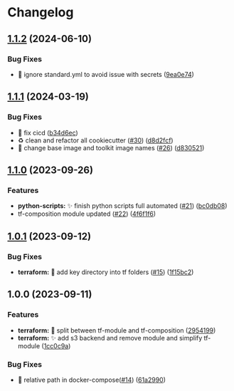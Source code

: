 # Changelog

## [1.1.2](https://github.com/Foxon-Consulting/cookiecutter-modules/compare/tf-module-1.1.1...tf-module-1.1.2) (2024-06-10)


### Bug Fixes

* :bug: ignore standard.yml to avoid issue with secrets ([9ea0e74](https://github.com/Foxon-Consulting/cookiecutter-modules/commit/9ea0e743e374ed2071540cb069fbad6c12671305))

## [1.1.1](https://github.com/Foxon-Consulting/cookiecutter-modules/compare/tf-module-1.1.0...tf-module-1.1.1) (2024-03-19)


### Bug Fixes

* :bug: fix cicd ([b34d6ec](https://github.com/Foxon-Consulting/cookiecutter-modules/commit/b34d6ec919db70dd6a61a531ae9db2f1a6c09744))
* :recycle: clean and refactor all cookiecutter ([#30](https://github.com/Foxon-Consulting/cookiecutter-modules/issues/30)) ([d8d2fcf](https://github.com/Foxon-Consulting/cookiecutter-modules/commit/d8d2fcf057733c2d4e2b95cc6e58afdd2bb357d1))
* :wrench: change base image and toolkit image names ([#26](https://github.com/Foxon-Consulting/cookiecutter-modules/issues/26)) ([d830521](https://github.com/Foxon-Consulting/cookiecutter-modules/commit/d830521e7e52e43ef79ff652d3e9276e9754b6cb))

## [1.1.0](https://github.com/Foxon-Consulting/cookiecutter/compare/tf-module-1.0.1...tf-module-1.1.0) (2023-09-26)


### Features

* **python-scripts:** :sparkles: finish python scripts full automated ([#21](https://github.com/Foxon-Consulting/cookiecutter/issues/21)) ([bc0db08](https://github.com/Foxon-Consulting/cookiecutter/commit/bc0db0836bf9680ea526e0797b7278fb6cdd43d9))
* tf-composition module updated ([#22](https://github.com/Foxon-Consulting/cookiecutter/issues/22)) ([4f6f1f6](https://github.com/Foxon-Consulting/cookiecutter/commit/4f6f1f67e9e3f03d91c1e14846607bdd6f3c376d))

## [1.0.1](https://github.com/Foxon-Consulting/cookiecutter/compare/tf-module-1.0.0...tf-module-1.0.1) (2023-09-12)


### Bug Fixes

* **terraform:** :bug: add key directory into tf folders ([#15](https://github.com/Foxon-Consulting/cookiecutter/issues/15)) ([1f15bc2](https://github.com/Foxon-Consulting/cookiecutter/commit/1f15bc27fcd65843ca161005204bd6170cba3703))

## 1.0.0 (2023-09-11)


### Features

* **terraform:** :bricks: split between tf-module and tf-composition ([2954199](https://github.com/Foxon-Consulting/cookiecutter/commit/2954199876686ac20519c13e61a31f1a02ca5539))
* **terraform:** :sparkles: add s3 backend and remove module and simplify tf-module ([1cc0c9a](https://github.com/Foxon-Consulting/cookiecutter/commit/1cc0c9a9ecf3008ac209a207e9ad475782822c7b))


### Bug Fixes

* :bug: relative path in docker-compose([#14](https://github.com/Foxon-Consulting/cookiecutter/issues/14)) ([61a2990](https://github.com/Foxon-Consulting/cookiecutter/commit/61a2990d165b993377c1ee6e53f9a35a5674b724))
